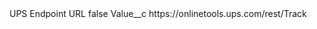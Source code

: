 <?xml version="1.0" encoding="UTF-8"?>
<CustomMetadata xmlns="http://soap.sforce.com/2006/04/metadata" xmlns:xsi="http://www.w3.org/2001/XMLSchema-instance" xmlns:xsd="http://www.w3.org/2001/XMLSchema">
    <label>UPS Endpoint URL</label>
    <protected>false</protected>
    <values>
        <field>Value__c</field>
        <value xsi:type="xsd:string">https://onlinetools.ups.com/rest/Track</value>
    </values>
</CustomMetadata>
